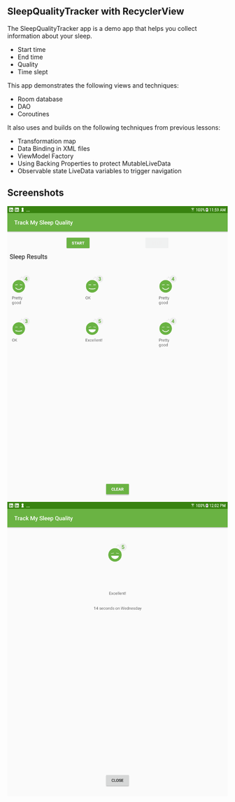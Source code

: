 ## SleepQualityTracker with RecyclerView

The SleepQualityTracker app is a demo app that helps you collect information about your sleep.
* Start time
* End time
* Quality
* Time slept

This app demonstrates the following views and techniques:
* Room database
* DAO
* Coroutines

It also uses and builds on the following techniques from previous lessons:
* Transformation map
* Data Binding in XML files
* ViewModel Factory
* Using Backing Properties to protect MutableLiveData
* Observable state LiveData variables to trigger navigation


## Screenshots

![Screenshot1](screenshots/sleep_tracker_recycler_home.png)
![Screenshot2](screenshots/sleep_tracker_recycler_detail.png)
